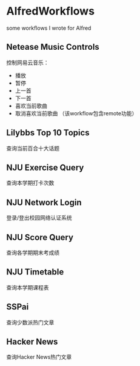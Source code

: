 # AlfredWorkflows

some workflows I wrote for Alfred

## Netease Music Controls

控制网易云音乐：
* 播放
* 暂停
* 上一首
* 下一首
* 喜欢当前歌曲
* 取消喜欢当前歌曲
（该workflow包含remote功能）

## Lilybbs Top 10 Topics

查询当前百合十大话题

## NJU Exercise Query

查询本学期打卡次数

## NJU Network Login

登录/登出校园网络认证系统

## NJU Score Query

查询各学期期末考成绩

## NJU Timetable

查询本学期课程表

## SSPai

查询少数派热门文章

## Hacker News

查询Hacker News热门文章
